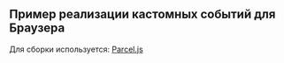 <h2>Пример реализации кастомных событий для Браузера</h2>

<p>
  Для сборки используется: <a href="https://github.com/parcel-bundler/parcel">Parcel.js</a>
</p>